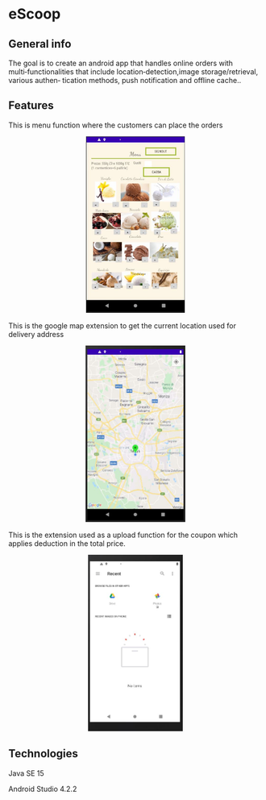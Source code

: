 # eScoop
## General info
The goal is to create an android app that handles online orders with multi‑functionalities that include location‑detection,image storage/retrieval, various authen‑
tication methods, push notification and offline cache..
## Features
This is menu function where the customers can place the orders 
<p align="center">
<img height="350" src="IMG/Menu.JPG"> 
</p>
This is the google map extension to get the current location used for delivery address
<p align="center">
 <img height="350" src="IMG/map.JPG"> 
</p>
This is the extension used as a upload function for the coupon which applies deduction in the total price.
<p align="center">
  <img height="350" src="IMG/upload.JPG"> 
</p>

## Technologies

Java SE 15

Android Studio 4.2.2

